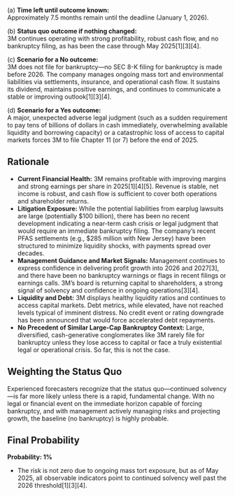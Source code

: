 (a) **Time left until outcome known:**  
Approximately 7.5 months remain until the deadline (January 1, 2026).

(b) **Status quo outcome if nothing changed:**  
3M continues operating with strong profitability, robust cash flow, and no bankruptcy filing, as has been the case through May 2025[1][3][4].

(c) **Scenario for a No outcome:**  
3M does not file for bankruptcy—no SEC 8-K filing for bankruptcy is made before 2026. The company manages ongoing mass tort and environmental liabilities via settlements, insurance, and operational cash flow. It sustains its dividend, maintains positive earnings, and continues to communicate a stable or improving outlook[1][3][4].

(d) **Scenario for a Yes outcome:**  
A major, unexpected adverse legal judgment (such as a sudden requirement to pay tens of billions of dollars in cash immediately, overwhelming available liquidity and borrowing capacity) or a catastrophic loss of access to capital markets forces 3M to file Chapter 11 (or 7) before the end of 2025.

## Rationale

- **Current Financial Health:** 3M remains profitable with improving margins and strong earnings per share in 2025[1][4][5]. Revenue is stable, net income is robust, and cash flow is sufficient to cover both operations and shareholder returns.
- **Litigation Exposure:** While the potential liabilities from earplug lawsuits are large (potentially $100 billion), there has been no recent development indicating a near-term cash crisis or legal judgment that would require an immediate bankruptcy filing. The company’s recent PFAS settlements (e.g., $285 million with New Jersey) have been structured to minimize liquidity shocks, with payments spread over decades.
- **Management Guidance and Market Signals:** Management continues to express confidence in delivering profit growth into 2026 and 2027[3], and there have been no bankruptcy warnings or flags in recent filings or earnings calls. 3M’s board is returning capital to shareholders, a strong signal of solvency and confidence in ongoing operations[3][4].
- **Liquidity and Debt:** 3M displays healthy liquidity ratios and continues to access capital markets. Debt metrics, while elevated, have not reached levels typical of imminent distress. No credit event or rating downgrade has been announced that would force accelerated debt repayments.
- **No Precedent of Similar Large-Cap Bankruptcy Context:** Large, diversified, cash-generative conglomerates like 3M rarely file for bankruptcy unless they lose access to capital or face a truly existential legal or operational crisis. So far, this is not the case.

## Weighting the Status Quo

Experienced forecasters recognize that the status quo—continued solvency—is far more likely unless there is a rapid, fundamental change. With no legal or financial event on the immediate horizon capable of forcing bankruptcy, and with management actively managing risks and projecting growth, the baseline (no bankruptcy) is highly probable.

## Final Probability

**Probability: 1%**

- The risk is not zero due to ongoing mass tort exposure, but as of May 2025, all observable indicators point to continued solvency well past the 2026 threshold[1][3][4].